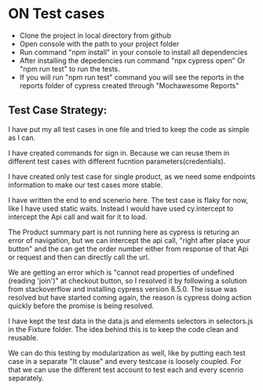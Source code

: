# ON Test cases

- Clone the project in local directory from github
- Open console with the path to your project folder
- Run command "npm install" in your console to install all dependencies
- After installing the depedencies run command "npx cypress open" Or "npm run test" to run the tests.
- If you will run "npm run test" command you will see the reports in the reports folder of cypress created through "Mochawesome Reports"

## Test Case Strategy:

I have put my all test cases in one file and tried to keep the code as simple as I can.

I have created commands for sign in. Because we can reuse them in different test cases with different fucntion parameters(credentials).

I have created only test case for single product, as we need some endpoints information to make our test cases more stable.

I have written the end to end scenerio here. The test case is flaky for now, like I have used static waits.
Instead I would have used cy.intercept to intercept the Api call and wait for it to load.

The Product summary part is not running here as cypress is returing an error of navigation, but we can intercept the api call, "right after place your button"
and the can get the order number either from response of that Api or request and then can directly call the url.

We are getting an error which is "cannot read properties of undefined (reading 'join')" at checkout button,
so I resolved it by following a solution from stackoverflow and installing cypress version 8.5.0.
The issue was resolved but have started coming again, the reason is cypress doing action quickly
before the promise is being resolved.

I have kept the test data in the data.js and elements selectors in selectors.js in the Fixture folder. The idea behind this is to keep the code clean and reusable.

We can do this testing by modularization as well, like by putting each test case in a separate "It clause" and every testcase is loosely coupled.
For that we can use the different test account to test each and every scenrio separately.
